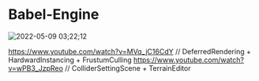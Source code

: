 # Babel-Engine

![2022-05-09 03;22;12](https://user-images.githubusercontent.com/67337620/167309959-a60b71b3-ec33-4424-b0fe-c020545186a1.gif)

https://www.youtube.com/watch?v=MVq_jC16CdY // DeferredRendering + HardwardInstancing + FrustumCulling
https://www.youtube.com/watch?v=wPB3_JzpReo // ColliderSettingScene + TerrainEditor
